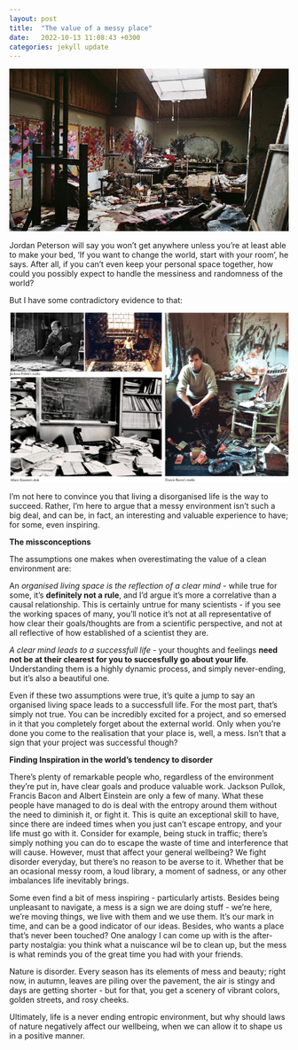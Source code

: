 ```yaml
---
layout: post
title:  "The value of a messy place"
date:   2022-10-13 11:08:43 +0300
categories: jekyll update
---
```

![room](/images/messyroom.jpg)


Jordan Peterson will say you won’t get anywhere unless you’re at least able to make your bed, ‘If you want to change the world, start with your room’, he says. After all, if you can’t even keep your personal space together, how could you possibly expect to handle the messiness and randomness of the world? 

But I have some contradictory evidence to that:


![room](/images/artists.png)



I’m not here to convince you that living a disorganised life is the way to succeed. Rather, I’m here to argue that a messy environment isn’t such a big deal, and can be, in fact, an interesting and valuable experience to have; for some, even inspiring. 

**The missconceptions**

The assumptions one makes when overestimating the value of a clean environment are:

An *organised living space is the reflection of a clear mind -* while true for some, it’s **definitely not a rule**, and I’d argue it’s more a correlative than a causal relationship.  This is certainly untrue for many scientists - if you see the working spaces of many, you’ll notice it’s not at all representative of how clear their goals/thoughts are from a scientific perspective, and not at all reflective of how established of a scientist they are. 

*A* *clear mind leads to a successfull life* - your thoughts and feelings **need not be at their clearest for you to succesfully go about your life**. Understanding them is a highly dynamic process, and simply never-ending, but it’s also a beautiful one.  

Even if these two assumptions were true, it’s quite a jump to say an organised living space leads to a successfull life. For the most part, that’s simply not true. You can be incredibly excited for a project, and so emersed in it that you completely forget about the external world. Only when you’re done you come to the realisation that your place is, well, a mess. Isn’t that a sign that your project was successful though? 

**Finding Inspiration in the world’s tendency to disorder** 

There’s plenty of remarkable people who, regardless of the environment they’re put in, have clear goals and produce valuable work. Jackson Pullok, Francis Bacon and Albert Einstein are only a few of many. What these people have managed to do is deal with the entropy around them without the need to diminish it, or fight it. This is quite an exceptional skill to have, since there are indeed times when you just can’t escape entropy, and your life must go with it. Consider for example, being stuck in traffic; there’s simply nothing you can do to escape the waste of time and interference that will cause. However, must that affect your general wellbeing? We fight disorder everyday, but there’s no reason to be averse to it. Whether that be an ocasional messy room, a loud library, a moment of sadness, or any other imbalances life inevitably brings. 

Some even find a bit of mess inspiring -  particularly artists. Besides being unpleasant to navigate, a mess is a sign we are doing stuff - we’re here, we’re moving things, we live with them and we use them. It’s our mark in time, and can be a good indicator of our ideas. Besides, who wants a place that’s never been touched? One analogy I can come up with is the after-party nostalgia: you think what a nuiscance wil be to clean up, but the mess is what reminds you of the great time you had with your friends.  

Nature is disorder. Every season has its elements of mess and beauty;  right now, in autumn, leaves are piling over the pavement, the air is stingy and days are getting shorter - but for that, you get a scenery of vibrant colors,  golden streets, and rosy cheeks. 

Ultimately, life is a never ending entropic environment, but why should laws of nature negatively affect our wellbeing, when we can allow it to shape us in a positive manner.
